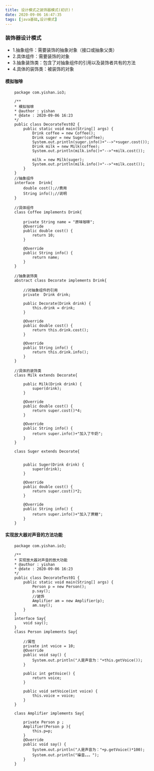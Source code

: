 ```yaml
---
title: 设计模式之装饰器模式(初识)！
date: 2020-09-06 16:47:35
tags: [java基础,设计模式]
---
```

### 装饰器设计模式

* 1.抽象组件：需要装饰的抽象对象（接口或抽象父类）
* 2.具体组件：需要装饰的对象
* 3.抽象装饰类：包含了对抽象组件的引用以及装饰者共有的方法
* 4.具体的装饰类：被装饰的对象
<!--more-->

#### 模拟咖啡
        package com.yishan.io3;

        /**
        * 模拟咖啡       
        * @author : yishan
        * @date : 2020-09-06 16:23
        */
        public class DecorateTest02 {
            public static void main(String[] args) {
                Drink coffee = new Coffee();
                Drink suger = new Suger(coffee);
                System.out.println(suger.info()+"-->"+suger.cost());
                Drink milk = new Milk(coffee);
                System.out.println(milk.info()+"-->"+milk.cost());

                milk = new Milk(suger);
                System.out.println(milk.info()+"-->"+milk.cost());
            }
        }
        //抽象组件
        interface  Drink{
            double cost();//费用
            String info();//说明
        }

        //具体组件
        class Coffee implements Drink{

            private String name = "原味咖啡";
            @Override
            public double cost() {
                return 10;
            }

            @Override
            public String info() {
                return name;
            }
        }

        //抽象装饰类
        abstract class Decorate implements Drink{

            //对抽象组件的引用
            private  Drink drink;

            public Decorate(Drink drink) {
                this.drink = drink;
            }

            @Override
            public double cost() {
                return this.drink.cost();
            }

            @Override
            public String info() {
                return this.drink.info();
            }
        }

        //具体的装饰类
        class Milk extends Decorate{

            public Milk(Drink drink) {
                super(drink);
            }

            @Override
            public double cost() {
                return super.cost()*4;
            }

            @Override
            public String info() {
                return super.info()+"加入了牛奶";
            }
        }

        class Suger extends Decorate{


            public Suger(Drink drink) {
                super(drink);
            }

            @Override
            public double cost() {
                return super.cost()*2;
            }

            @Override
            public String info() {
                return super.info()+"加入了蔗糖";
            }
        }


#### 实现放大器对声音的方法功能

        package com.yishan.io3;

        /**
        * 实现放大器对声音的放大功能
        * @author : yishan
        * @date : 2020-09-06 16:23
        */
        public class DecorateTest01 {
            public static void main(String[] args) {
                Person p = new Person();
                p.say();
                //装饰
                Amplifier am = new Amplifier(p);
                am.say();
            }
        }
        interface Say{
            void say();
        }
        class Person implements Say{

            //属性
            private int voice = 10;
            @Override
            public void say() {
                System.out.println("人是声音为："+this.getVoice());
            }

            public int getVoice() {
                return voice;
            }

            public void setVoice(int voice) {
                this.voice = voice;
            }
        }

        class Amplifier implements Say{

            private Person p ;
            Amplifier(Person p ){
                this.p=p;
            }
            @Override
            public void say() {
                System.out.println("人是声音为："+p.getVoice()*100);
                System.out.println("噪音。。。");
            }
        }